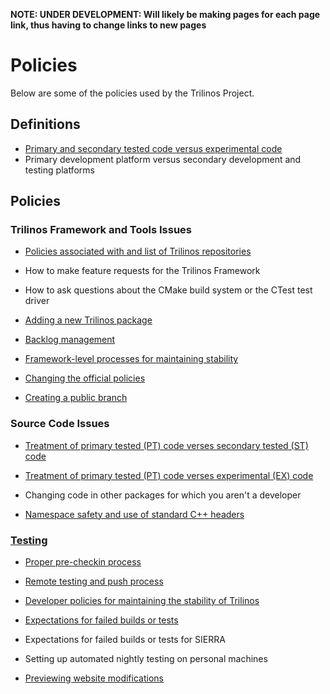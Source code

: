 **NOTE: UNDER DEVELOPMENT:  Will likely be making pages for each page link, thus having to change links to new pages**

# Policies

Below are some of the policies used by the Trilinos Project.

## Definitions

+ [Primary and secondary tested code versus experimental code](https://trilinos.org/trac/trilinos/wiki/TribitsLifecycleModelOverview#test_categories)
+ Primary development platform versus secondary development and testing platforms

## Policies

### Trilinos Framework and Tools Issues

+ [Policies associated with and list of Trilinos repositories](Policies-%7C-Trilinos-Repositories)

+ How to make feature requests for the Trilinos Framework

+ How to ask questions about the CMake build system or the CTest test driver

+ [Adding a new Trilinos package](https://software.sandia.gov//trilinos/developer/policies/adding_new_package.html)

+ [Backlog management](https://software.sandia.gov//trilinos/developer/policies/framework_backlog.html)

+ [Framework-level processes for maintaining stability](https://software.sandia.gov//trilinos/developer/policies/framework_team_CI_Nightly_failure_proceses.html)

+ [Changing the official policies](https://software.sandia.gov//trilinos/developer/policies/changing_policies_policies.html)

+ [Creating a public branch](https://software.sandia.gov//trilinos/developer/policies/creating_branches.html)

### Source Code Issues

+ [Treatment of primary tested (PT) code verses secondary tested (ST) code](https://trilinos.org/trac/trilinos/wiki/TribitsDevelopmentPractices#test_group_practices)

+ [Treatment of primary tested (PT) code verses experimental (EX) code](https://trilinos.org/trac/trilinos/wiki/TribitsDevelopmentPractices#test_group_practices)

+ Changing code in other packages for which you aren't a developer

+ [Namespace safety and use of standard C++ headers](https://software.sandia.gov//trilinos/developer/policies/namespace_safety.html)

### [Testing](Testing)

+ [Proper pre-checkin process](Safe-Checkin-Testing)

+ [Remote testing and push process](Local-development-with-remote-pull,-test,-and-push)

+ [Developer policies for maintaining the stability of Trilinos](https://software.sandia.gov//trilinos/developer/policies/developer_maintaining_stability.html)

+ [Expectations for failed builds or tests](https://software.sandia.gov//trilinos/developer/policies/failed_builds_and_tests.html)

+ Expectations for failed builds or tests for SIERRA

+ Setting up automated nightly testing on personal machines

+ [Previewing website modifications](https://software.sandia.gov//trilinos/developer/policies/website_staging.html)
